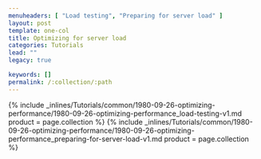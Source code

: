 ```yaml
---
menuheaders: [ "Load testing", "Preparing for server load" ]
layout: post
template: one-col
title: Optimizing for server load
categories: Tutorials
lead: ""
legacy: true

keywords: []
permalink: /:collection/:path
---
```





<a href="#load-testing"></a>{% include _inlines/Tutorials/common/1980-09-26-optimizing-performance/1980-09-26-optimizing-performance_load-testing-v1.md  product = page.collection %}
<a href="#preparing-for-server-load"></a>{% include _inlines/Tutorials/common/1980-09-26-optimizing-performance/1980-09-26-optimizing-performance_preparing-for-server-load-v1.md  product = page.collection %}